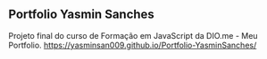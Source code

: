 ## Portfolio Yasmin Sanches

Projeto final do curso de Formação em JavaScript da DIO.me - Meu Portfolio.
https://yasminsan009.github.io/Portfolio-YasminSanches/
